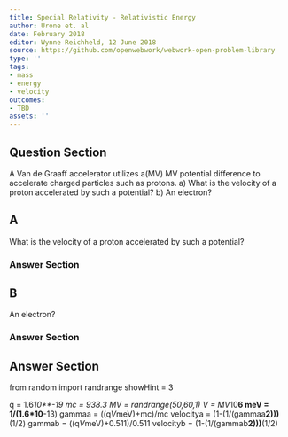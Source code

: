 ```yaml
---
title: Special Relativity - Relativistic Energy
author: Urone et. al
date: February 2018
editor: Wynne Reichheld, 12 June 2018
source: https://github.com/openwebwork/webwork-open-problem-library
type: ''
tags:
- mass
- energy
- velocity
outcomes:
- TBD
assets: ''
---
```


## Question Section 

A Van de Graaff accelerator utilizes a(MV) MV potential difference to accelerate
charged particles such as protons. 
a) What is the velocity of a proton accelerated by such a potential? 
b) An electron?
## A
What is the velocity of a proton accelerated by such a potential? 
### Answer Section
## B
An electron?
### Answer Section


## Answer Section

from random import randrange
showHint = 3

q = 1.6*10**-19
mc = 938.3
MV = randrange(50,60,1)
V = MV*10**6
meV = 1/(1.6*10**-13)
gammaa = ((q*V*meV)+mc)/mc
velocitya = (1-(1/(gammaa**2)))**(1/2)
gammab = ((q*V*meV)+0.511)/0.511
velocityb = (1-(1/(gammab**2)))**(1/2)